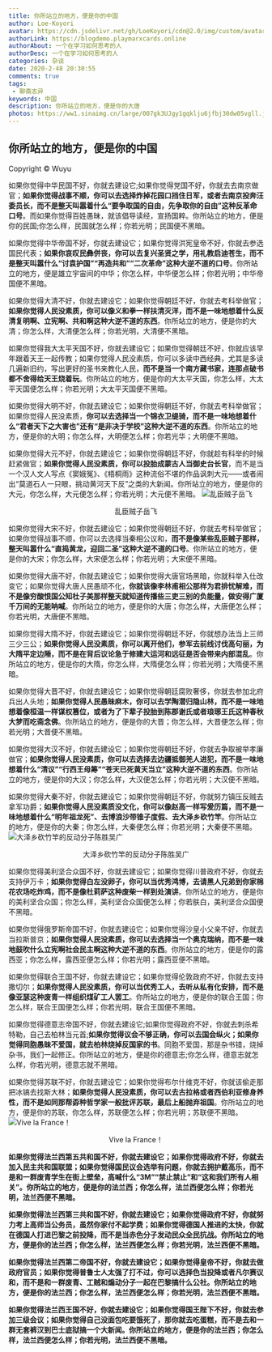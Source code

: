 ```yaml
---
title: 你所站立的地方，便是你的中国
author: Loe-Koyori
avatar: https://cdn.jsdelivr.net/gh/LoeKoyori/cdn@2.0/img/custom/avatar.png
authorLink: https://blogdemo.playmarxcards.online
authorAbout: 一个在学习如何思考的人
authorDesc: 一个在学习如何思考的人
categories: 杂谈
date: 2020-2-48 20:30:55
comments: true
tags: 
 - 聊斋志异
keywords: 中国
description: 你所站立的地方，便是你的大唐
photos: https://ww1.sinaimg.cn/large/007gk3UJgy1gqklju6jfbj30dw05vgll.jpg
---
```


## 你所站立的地方，便是你的中国
Copyright © Wuyu

如果你觉得中华民国不好，你就去建设它;如果你觉得党国不好，你就去去南京做官；**如果你觉得战事不顺，你可以去选择炸掉花园口挡住日军，或者去南京投奔汪委员长，而不是整天叫嚣着什么“要争取国的自由，先争取你的自由”这种反革命口号**。而如果你觉得百姓愚昧，就该倡导读经，宣扬国粹。你所站立的地方，便是你的民国;你怎么样，民国就怎么样；你若光明；民国便不黑暗。

如果你觉得中华帝国不好，你就去建设它；如果你觉得洪宪皇帝不好，你就去参选国民代表；**如果你哀叹民彝併丧，你可以去复兴圣贤之学，用礼教启迪苍生，而不是整天叫嚣什么“讨袁护国”“再造共和”“二次革命”这种大逆不道的口号**。你所站立的地方，便是雄立宇宙间的中华；你怎么样，中华便怎么样；你若光明；中华帝国便不黑暗。

如果你觉得大清不好，你就去建设它；如果你觉得朝廷不好，你就去考科举做官；**如果你觉得人民没素质，你可以像义和拳一样扶清灭洋，而不是一味地想着什么反清复明啊、立宪啊、共和啊这种大逆不道的东西**。你所站立的地方，便是你的大清；你怎么样，大清便怎么样；你若光明，大清便不黑暗。

如果你觉得我大太平天国不好，你就去建设它；如果你觉得朝廷不好，你就应该早年跟着天王一起传教；如果你觉得人民没素质，你可以多读中西经典，尤其是多读几遍新旧约，写出更好的圣书来教化人民，**而不是当一个南方藏书家，连那点破书都不舍得给天王烧着玩**。你所站立的地方，便是你的大太平天国，你怎么样，大太平天国便怎么样；你若光明；大太平天国便不黑暗。

如果你觉得大明不好，你就去建设它；如果你觉得朝廷不好，你就去考科举做官；如果你觉得人民没素质，**你可以去选择当一个锦衣卫缇骑，而不是一味地想着什么“君者天下之大害也”还有“是非决于学校”这种大逆不道的东西**。你所站立的地方，便是你的大明；你怎么样，大明便怎么样；你若光华；大明便不黑暗。

如果你觉得大元不好，你就去建设它；如果你觉得朝廷不好，你就趁有科举的时候赶紧做官；**如果你觉得人民没素质，你可以投胎成蒙古人当御史台长官**，而不是当一个汉人文人写点《窦娥冤》、《梧桐雨》这种流俗不堪的作品讽刺大元——或者闹出“莫道石人一只眼，挑动黄河天下反”之类的大新闻。你所站立的地方，便是你的大元，你怎么样，大元便怎么样；你若光明；大元便不黑暗。
![乱臣贼子岳飞](https://ww1.sinaimg.cn/large/007gk3UJgy1gqkla6kzdzj30gt07tjsm.jpg)

<center>乱臣贼子岳飞</center>

如果你觉得大宋不好，你就去建设它；如果你觉得朝廷不好，你就去考科举做官；如果你觉得战事不顺，你可以去选择当秦相公议和，**而不是像某些乱臣贼子那样，整天叫嚣什么“直捣黄龙，迎回二圣”这种大逆不道的口号**。你所站立的地方，便是你的大宋；你怎么样，大宋便怎么样；你若光明；大宋便不黑暗。

如果你觉得大唐不好，你就去建设它；如果你觉得大唐官场黑暗，你就科举入仕改变它；如果你觉得大唐人民愚顽不化，**你就该像李林甫相公那样为君排忧解难，而不是像穷酸恨国公知杜子美那样整天就知道传播些三吏三别的负能量，做安得广厦千万间的无能呐喊**。你所站立的地方，便是你的大唐；你怎么样，大唐便怎么样；你若光明，大唐便不黑暗。

如果你觉得大隋不好，你就去建设它；如果你觉得朝廷不好，你就想办法当上三师三少三公；**如果你觉得人民没素质，你可以离开他们，参军去前线讨伐高句丽，为大隋平定边陲，而不是在背后议论急于修建大运河和远征是否会带来内部混乱**。你所站立的地方，便是你的大隋，你怎么样，大隋便怎么样；你若光明；大隋便不黑暗。

如果你觉得大晋不好，你就去建设它；如果你觉得朝廷腐败奢侈，你就去参加北府兵出人头地；**如果你觉得人民愚昧麻木，你可以去学陶潜归隐山林，而不是一味地想着像桓温一样谋权篡位，或者为了下辈子投胎到陈郡谢氏或者琅琊王氏这种春秋大梦而吃斋念佛**。你所站立的地方，便是你的大晋；你怎么样，大晋便怎么样；你若光明；大晋便不黑暗。

如果你觉得大汉不好，你就去建设它；如果你觉得朝廷不好，你就去争取被举孝廉做官；**如果你觉得人民没素质，你可以去选择去边疆抵御羌人进犯，而不是一味地想着什么“清议”“行西王母筹”“苍天已死黄天当立”这种大逆不道的东西**。你所站立的地方，便是你的大汉；你怎么样，大汉便怎么样；你若光明；大汉便不黑暗。

如果你觉得大秦不好，你就去建设它；如果你觉得朝廷不好，你就努力镇压反贼去拿军功爵；**如果你觉得人民没素质没文化，你可以像赵高一样写爰历篇，而不是一味地想着什么“明年祖龙死”、去博浪沙带锥子度假、去大泽乡砍竹竿**。你所站立的地方，便是你的大秦；你怎么样，大秦便怎么样；你若光明；大秦便不黑暗。
![大泽乡砍竹竿的反动分子陈胜吴广](http://ww1.sinaimg.cn/large/007gk3UJgy1gqklf8ays9j30hs0ayaci.jpg)

<center>大泽乡砍竹竿的反动分子陈胜吴广</center>

如果你觉得美利坚合众国不好，你就去建设它；如果你觉得川普政府不好，你就去支持伊万卡；**如果你觉得白左没卵子，你可以当优秀鸿博，去请黑人兄弟到你家棉花农场吃炸鸡，而不是像杜莉萨这种废柴一样到处演讲**。你所站立的地方，便是你的美利坚合众国；你怎么样，美利坚合众国便怎么样；你若肤白，美利坚合众国便不黑暗。

如果你觉得俄罗斯帝国不好，你就去建设它；如果你觉得沙皇小父亲不好，你就去当拉斯普京；**如果你觉得人民没素质，你可以去选择当一个奥克瑞纳，而不是一味地鼓吹什么立宪啊社会民主啊这种大逆不道的东西**。你所站立的地方，便是你的露西亚；你怎么样，露西亚便怎么样；你若光明；露西亚便不黑暗。

如果你觉得联合王国不好，你就去建设它；如果你觉得伦敦政府不好，你就去支持撒切尔；**如果你觉得人民没素质，你可以当优秀工人，去听从私有化安排，而不是像亚瑟这种废青一样组织煤矿工人罢工**。你所站立的地方，便是你的联合王国；你怎么样，联合王国便怎么样；你若光明，联合王国便不黑暗。

如果你觉得德意志帝国不好，你就去建设它;如果你觉得政府不好，你就去刺杀希特勒，自己去柏林当元首;**如果你觉得议会不够正确，你可以去国会纵火；如果你觉得同胞愚昧不爱国，就去柏林烧掉反国家的书**。同胞不爱国，那是杂书错，烧掉杂书，我们一起修正。你所站立的地方，便是你的德意志;你怎么样，德意志就怎么样，你若光明，德意志就不黑暗。

如果你觉得苏联不好，你就去建设它；如果你觉得布尔什维克不好，你就该偷走那把冰镐去找斯大林；**如果你觉得人民没素质，你可以去古拉格或者西伯利亚修身养性，而不是如同那帮孬种哲学家一般批评苏联，最后上船抛弃祖国**。你所站立的地方，便是你的苏联，你怎么样，苏联便怎么样；你若光明；苏联便不黑暗。
![Vive la France！](http://ww1.sinaimg.cn/large/007gk3UJgy1gqklhp2x8gj30et08caak.jpg)

<center>Vive la France！</center>

**如果你觉得法兰西第五共和国不好，你就去建设它；如果你觉得政府不好，你就去加入民主共和国联盟；如果你觉得国民议会选举有问题，你就去拥护戴高乐，而不是和一群废青学生在街上壁垒，高喊什么“3M”“禁止禁止”和“这和我们所有人相关”。你所站立的地方，便是你的法兰西；你怎么样，法兰西便怎么样；你若光明，法兰西便不黑暗。**

**如果你觉得法兰西第三共和国不好，你就去建设它；如果你觉得政府不好，你就努力考上高师当公务员，虽然你家付不起学费；如果你觉得德国人推进的太快，你就在德国人打进巴黎之前投降，而不是当赤色分子发动民众全民抗战。你所站立的地方，便是你的法兰西；你怎么样，法兰西便怎么样；你若光明，法兰西便不黑暗。**

**如果你觉得法兰西第二帝国不好，你就去建设它；如果你觉得皇帝不好，你就去做政府官员；如果你觉得普鲁士人太强了打不过，你可以选择色当投降或者凡尔赛议和，而不是和一群废青、工贼和煽动分子一起在巴黎搞什么公社。你所站立的地方，便是你的法兰西；你怎么样，法兰西便怎么样；你若光明，法兰西便不黑暗。**

**如果你觉得法兰西王国不好，你就去建设它；如果你觉得国王陛下不好，你就去参加三级会议；如果你觉得自己没面包吃要饿死了，那你就去吃蛋糕，而不是去和一群无套裤汉到巴士底狱搞一个大新闻。你所站立的地方，便是你的法兰西；你怎么样，法兰西便怎么样；你若光明，法兰西便不黑暗。**